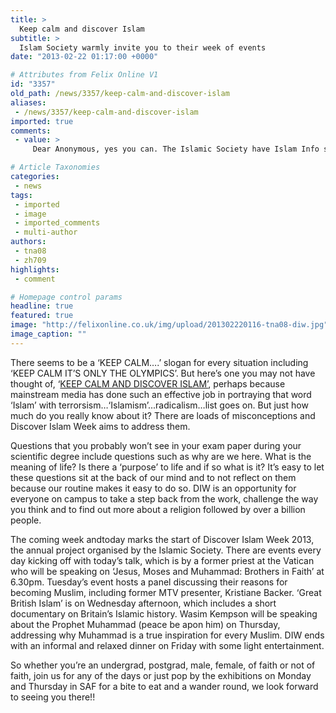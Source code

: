 ```yaml
---
title: >
  Keep calm and discover Islam
subtitle: >
  Islam Society warmly invite you to their week of events
date: "2013-02-22 01:17:00 +0000"

# Attributes from Felix Online V1
id: "3357"
old_path: /news/3357/keep-calm-and-discover-islam
aliases:
 - /news/3357/keep-calm-and-discover-islam
imported: true
comments:
 - value: >
     Dear Anonymous, yes you can. The Islamic Society have Islam Info stalls every Thursday in SAF or Sherfield, everyone welcome.,I admire Zara's involvement and clear thinking about Islam. I strongly encourage Zara to engage with Muslim's and non-Muslim's with a clear and non-judgmental way but in a very sure way about your own faith and believes. Great job. <br> <br>Amin Ansari,Hey, I'm gay, but I'm interested in discovering Islam. Is this possible?

# Article Taxonomies
categories:
 - news
tags:
 - imported
 - image
 - imported_comments
 - multi-author
authors:
 - tna08
 - zh709
highlights:
 - comment

# Homepage control params
headline: true
featured: true
image: "http://felixonline.co.uk/img/upload/201302220116-tna08-diw.jpg"
image_caption: ""
---
```


There seems to be a ‘KEEP CALM….’ slogan for every situation including ‘KEEP CALM IT’S ONLY THE OLYMPICS’. But here’s one you may not have thought of, ‘[KEEP CALM AND DISCOVER ISLAM’](http://theisoc.com/diw/), perhaps because mainstream media has done such an effective job in portraying that word ‘Islam’ with terrorsism…‘Islamism’...radicalism…list goes on. But just how much do you really know about it? There are loads of misconceptions and Discover Islam Week aims to address them.

Questions that you probably won’t see in your exam paper during your scientific degree include questions such as why are we here. What is the meaning of life? Is there a ‘purpose’ to life and if so what is it? It’s easy to let these questions sit at the back of our mind and to not reflect on them because our routine makes it easy to do so. DIW is an opportunity for everyone on campus to take a step back from the work, challenge the way you think and to find out more about a religion followed by over a billion people.

The coming week andtoday marks the start of Discover Islam Week 2013, the annual project organised by the Islamic Society. There are events every day kicking off with today’s talk, which is by a former priest at the Vatican who will be speaking on ‘Jesus, Moses and Muhammad: Brothers in Faith’ at 6.30pm. Tuesday’s event hosts a panel discussing their reasons for becoming Muslim, including former MTV presenter, Kristiane Backer. ‘Great British Islam’ is on Wednesday afternoon, which includes a short documentary on Britain’s Islamic history. Wasim Kempson will be speaking about the Prophet Muhammad (peace be apon him) on Thursday, addressing why Muhammad is a true inspiration for every Muslim. DIW ends with an informal and relaxed dinner on Friday with some light entertainment.

So whether you’re an undergrad, postgrad, male, female, of faith or not of faith, join us for any of the days or just pop by the exhibitions on Monday and Thursday in SAF for a bite to eat and a wander round, we look forward to seeing you there!!
